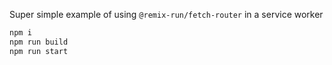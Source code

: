 Super simple example of using `@remix-run/fetch-router` in a service worker

```bash
npm i
npm run build
npm run start
```
